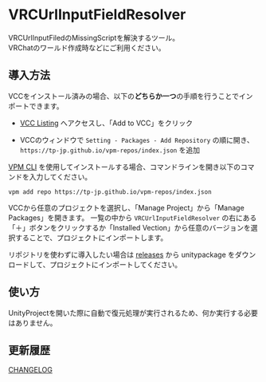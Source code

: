 # VRCUrlInputFieldResolver
VRCUrlInputFiledのMissingScriptを解決するツール。  
VRChatのワールド作成時などにご利用ください。

## 導入方法

VCCをインストール済みの場合、以下の**どちらか一つ**の手順を行うことでインポートできます。

- [VCC Listing](https://tp-jp.github.io/vpm-repos/) へアクセスし、「Add to VCC」をクリック

- VCCのウィンドウで `Setting - Packages - Add Repository` の順に開き、 `https://tp-jp.github.io/vpm-repos/index.json` を追加

[VPM CLI](https://vcc.docs.vrchat.com/vpm/cli/) を使用してインストールする場合、コマンドラインを開き以下のコマンドを入力してください。

```
vpm add repo https://tp-jp.github.io/vpm-repos/index.json
```

VCCから任意のプロジェクトを選択し、「Manage Project」から「Manage Packages」を開きます。
一覧の中から `VRCUrlInputFieldResolver` の右にある「＋」ボタンをクリックするか「Installed Vection」から任意のバージョンを選択することで、プロジェクトにインポートします。 

リポジトリを使わずに導入したい場合は [releases](https://github.com/tp-jp/vrc-url-input-field-resolver/releases) から unitypackage をダウンロードして、プロジェクトにインポートしてください。

## 使い方
UnityProjectを開いた際に自動で復元処理が実行されるため、何か実行する必要はありません。

## 更新履歴
[CHANGELOG](CHANGELOG.md)
